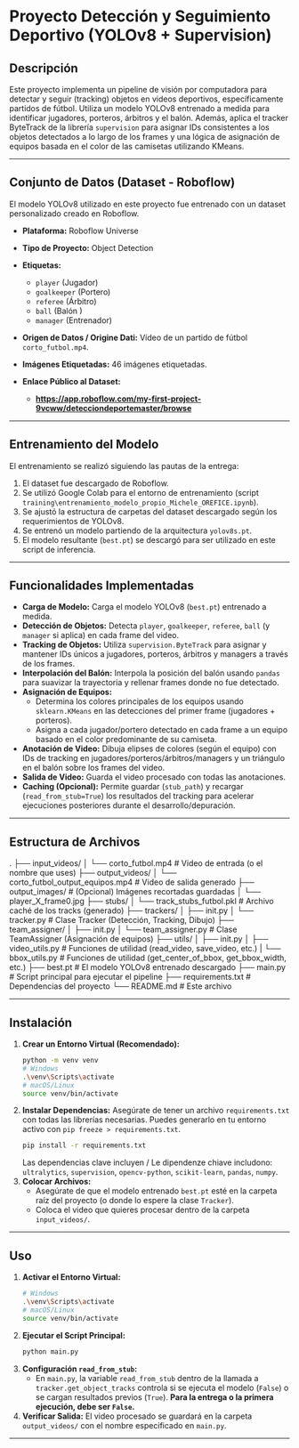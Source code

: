 # Proyecto Detección y Seguimiento Deportivo (YOLOv8 + Supervision)

## Descripción

Este proyecto implementa un pipeline de visión por computadora para detectar y seguir (tracking) objetos en videos deportivos, específicamente partidos de fútbol. Utiliza un modelo YOLOv8 entrenado a medida para identificar jugadores, porteros, árbitros y el balón. Además, aplica el tracker ByteTrack de la librería `supervision` para asignar IDs consistentes a los objetos detectados a lo largo de los frames y una lógica de asignación de equipos basada en el color de las camisetas utilizando KMeans.

---

## Conjunto de Datos (Dataset - Roboflow)

El modelo YOLOv8 utilizado en este proyecto fue entrenado con un dataset personalizado creado en Roboflow.

*   **Plataforma:** Roboflow Universe
*   **Tipo de Proyecto:** Object Detection
*   **Etiquetas:**
    *   `player` (Jugador)
    *   `goalkeeper` (Portero)
    *   `referee` (Árbitro)
    *   `ball` (Balón )
    *   `manager` (Entrenador)
*   **Origen de Datos / Origine Dati:** Vídeo de un partido de fútbol `corto_futbol.mp4`.
*   **Imágenes Etiquetadas:** 46  imágenes etiquetadas.

*   **Enlace Público al Dataset:**
    *   **https://app.roboflow.com/my-first-project-9vcww/detecciondeportemaster/browse**

---

## Entrenamiento del Modelo

El entrenamiento se realizó siguiendo las pautas de la entrega:

1.  El dataset fue descargado de Roboflow.
2.  Se utilizó Google Colab para el entorno de entrenamiento (script `training\entrenamiento_modelo_propio_Michele_OREFICE.ipynb`).
3.  Se ajustó la estructura de carpetas del dataset descargado según los requerimientos de YOLOv8.
4.  Se entrenó un modelo partiendo de la arquitectura `yolov8s.pt`.
5.  El modelo resultante (`best.pt`) se descargó para ser utilizado en este script de inferencia.

---

## Funcionalidades Implementadas

*   **Carga de Modelo:** Carga el modelo YOLOv8 (`best.pt`) entrenado a medida.
*   **Detección de Objetos:** Detecta `player`, `goalkeeper`, `referee`, `ball` (y `manager` si aplica) en cada frame del video.
*   **Tracking de Objetos:** Utiliza `supervision.ByteTrack` para asignar y mantener IDs únicos a jugadores, porteros, árbitros y managers a través de los frames.
*   **Interpolación del Balón:** Interpola la posición del balón usando `pandas` para suavizar la trayectoria y rellenar frames donde no fue detectado.
*   **Asignación de Equipos:**
    *   Determina los colores principales de los equipos usando `sklearn.KMeans` en las detecciones del primer frame (jugadores + porteros).
    *   Asigna a cada jugador/portero detectado en cada frame a un equipo basado en el color predominante de su camiseta.
*   **Anotación de Video:** Dibuja elipses de colores (según el equipo) con IDs de tracking en jugadores/porteros/árbitros/managers y un triángulo en el balón sobre los frames del video.
*   **Salida de Video:** Guarda el video procesado con todas las anotaciones.
*   **Caching (Opcional):** Permite guardar (`stub_path`) y recargar (`read_from_stub=True`) los resultados del tracking para acelerar ejecuciones posteriores durante el desarrollo/depuración.

---

## Estructura de Archivos
.
├── input_videos/
│ └── corto_futbol.mp4 # Video de entrada (o el nombre que uses)
├── output_videos/
│ └── corto_futbol_output_equipos.mp4 # Video de salida generado
├── output_images/ # (Opcional) Imágenes recortadas guardadas
│ └── player_X_frame0.jpg
├── stubs/
│ └── track_stubs_futbol.pkl # Archivo caché de los tracks (generado)
├── trackers/
│ ├── init.py
│ └── tracker.py # Clase Tracker (Detección, Tracking, Dibujo)
├── team_assigner/
│ ├── init.py
│ └── team_assigner.py # Clase TeamAssigner (Asignación de equipos)
├── utils/
│ ├── init.py
│ ├── video_utils.py # Funciones de utilidad (read_video, save_video, etc.)
| └── bbox_utils.py  # Funciones de utilidad (get_center_of_bbox, get_bbox_width, etc.)
├── best.pt # El modelo YOLOv8 entrenado descargado
├── main.py # Script principal para ejecutar el pipeline
├── requirements.txt # Dependencias del proyecto
└── README.md # Este archivo


---

## Instalación

1.  **Crear un Entorno Virtual (Recomendado):**
    ```bash
    python -m venv venv
    # Windows
    .\venv\Scripts\activate
    # macOS/Linux
    source venv/bin/activate
    ```
2.  **Instalar Dependencias:** Asegúrate de tener un archivo `requirements.txt` con todas las librerías necesarias. Puedes generarlo en tu entorno activo con `pip freeze > requirements.txt`.
    ```bash
    pip install -r requirements.txt
    ```
    Las dependencias clave incluyen / Le dipendenze chiave includono: `ultralytics`, `supervision`, `opencv-python`, `scikit-learn`, `pandas`, `numpy`.
3.  **Colocar Archivos:**
    *   Asegúrate de que el modelo entrenado `best.pt` esté en la carpeta raíz del proyecto (o donde lo espere la clase `Tracker`).
    *   Coloca el video que quieres procesar dentro de la carpeta `input_videos/`.

---

## Uso

1.  **Activar el Entorno Virtual:**
    ```bash
    # Windows
    .\venv\Scripts\activate
    # macOS/Linux
    source venv/bin/activate
    ```
2.  **Ejecutar el Script Principal:**
    ```bash
    python main.py
    ```
3.  **Configuración `read_from_stub`:**
    *   En `main.py`, la variable `read_from_stub` dentro de la llamada a `tracker.get_object_tracks` controla si se ejecuta el modelo (`False`) o se cargan resultados previos (`True`). **Para la entrega o la primera ejecución, debe ser `False`.**
4.  **Verificar Salida:** El video procesado se guardará en la carpeta `output_videos/` con el nombre especificado en `main.py`.

---